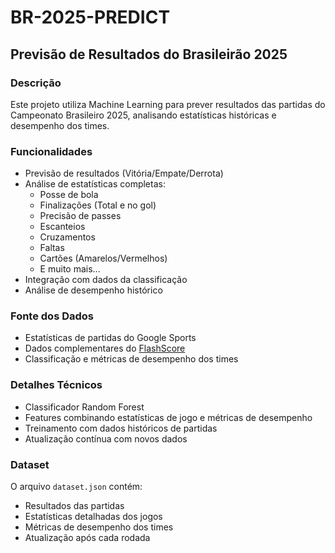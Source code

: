 # BR-2025-PREDICT

## Previsão de Resultados do Brasileirão 2025

### Descrição
Este projeto utiliza Machine Learning para prever resultados das partidas do Campeonato Brasileiro 2025, analisando estatísticas históricas e desempenho dos times.

### Funcionalidades
- Previsão de resultados (Vitória/Empate/Derrota)
- Análise de estatísticas completas:
  - Posse de bola
  - Finalizações (Total e no gol)
  - Precisão de passes
  - Escanteios
  - Cruzamentos
  - Faltas
  - Cartões (Amarelos/Vermelhos)
  - E muito mais...
- Integração com dados da classificação
- Análise de desempenho histórico

### Fonte dos Dados
- Estatísticas de partidas do Google Sports
- Dados complementares do [FlashScore](https://www.flashscore.com.br)
- Classificação e métricas de desempenho dos times

### Detalhes Técnicos
- Classificador Random Forest
- Features combinando estatísticas de jogo e métricas de desempenho
- Treinamento com dados históricos de partidas
- Atualização contínua com novos dados

### Dataset
O arquivo `dataset.json` contém:
- Resultados das partidas
- Estatísticas detalhadas dos jogos
- Métricas de desempenho dos times
- Atualização após cada rodada

